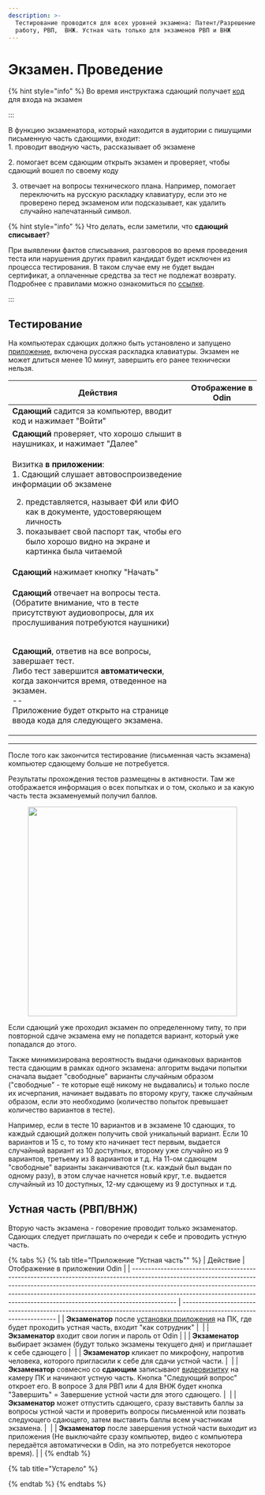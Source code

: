 ```yaml
---
description: >-
  Тестирование проводится для всех уровней экзамена: Патент/Разрешение на
  работу, РВП,  ВНЖ. Устная чать только для экзаменов РВП и ВНЖ
---
```


# Экзамен. Проведение

{% hint style="info" %}
Во время инструктажа сдающий получает [код](skachat-kody-dlya-vkhoda-sdayushikh.md) для входа на экзамен

:::

В функцию экзаменатора, который находится в аудитории с пишущими письменную часть сдающими, входит:\
1\. проводит вводную часть, рассказывает об экзамене

&#x20;2\. помогает всем сдающим открыть экзамен и проверяет, чтобы сдающий вошел по своему коду

3. отвечает на вопросы технического плана. Например, помогает переключить на русскую раскладку клавиатуру, если это не проверено перед экзаменом или подсказывает, как удалить случайно напечатанный символ.&#x20;

{% hint style="info" %}
Что делать, если заметили, что **сдающий списывает**?

При выявлении фактов списывания, разговоров во время проведения теста или нарушения других правил кандидат будет исключен из процесса тестирования. В таком случае ему не будет выдан сертификат, а оплаченные средства за тест не подлежат возврату. Подробнее с правилами можно ознакомиться по [ссылке](https://yadi.sk/i/_VcE1isnITs4RA).

:::

## Тестирование

На компьютерах сдающих должно быть установлено и запущено [приложение](prilozhenie.-pismennaya-i-ustnaya-chasti-ekzamena.md),  включена русская раскладка клавиатуры. Экзамен не может длиться менее 10 минут, завершить его ранее технически нельзя.&#x20;

| Действия                                                                                                                                                                                                                                                                                                                    | Отображение в Odin                                                         |
| --------------------------------------------------------------------------------------------------------------------------------------------------------------------------------------------------------------------------------------------------------------------------------------------------------------------------- | -------------------------------------------------------------------------- |
| **Сдающий** садится за компьютер, вводит код и нажимает "Войти"                                                                                                                                                                                                                                                             | <img src="../.gitbook/assets/image (108).png" alt="" data-size="original"> |
| **Сдающий** проверяет, что хорошо слышит в наушниках, и нажимает "Далее"                                                                                                                                                                                                                                                    | <img src="../.gitbook/assets/image (110).png" alt="" data-size="original"> |
| <p>Визитка <strong>в приложении</strong>:<br>1. Сдающий слушает автовоспроизведение информации об экзамене</p><ol start="2"><li>представляется, называет ФИ или ФИО как в документе, удостоверяющем личность</li><li>показывает свой паспорт так, чтобы его было хорошо  видно на экране и картинка была читаемой</li></ol> | <img src="../.gitbook/assets/image (111).png" alt="" data-size="original"> |
| **Сдающий** нажимает кнопку "Начать"                                                                                                                                                                                                                                                                                        | <img src="../.gitbook/assets/image (109).png" alt="" data-size="original"> |
| <p><strong>Сдающий</strong> отвечает на вопросы теста.<br>(Обратите внимание, что в тесте присутствуют аудиовопросы, для их прослушивания потребуются наушники)</p>                                                                                                                                                         | <img src="../.gitbook/assets/image (112).png" alt="" data-size="original"> |
| <p><strong>Сдающий</strong>, ответив на все вопросы, завершает тест.<br>Либо тест завершится <strong>автоматически</strong>, когда закончится время, отведенное на экзамен.<br>--<br>Приложение будет открыто на странице ввода кода для следующего экзамена.</p>                                                           | <img src="../.gitbook/assets/image (113).png" alt="" data-size="original"> |

***

После того как закончится тестирование (письменная часть экзамена) компьютер сдающему больше не потребуется.

Результаты прохождения тестов размещены в активности. Там же отображается информация о всех попытках и о том, сколько и за какую часть теста экзаменуемый получил баллов.

<figure><img src="../.gitbook/assets/image (16).png" alt="" width="424"><figcaption></figcaption></figure>

Если сдающий уже проходил экзамен по определенному типу, то при повторной сдаче экзамена ему не попадется вариант, который уже попадался до этого.

Также минимизирована вероятность выдачи одинаковых вариантов теста сдающим в рамках одного экзамена: алгоритм выдачи попытки сначала выдает "свободные" варианты случайным образом ("свободные" - те которые ещё никому не выдавались) и только после их исчерпания, начинает выдавать по второму кругу, также случайным образом, если это необходимо (количество попыток превышает количество вариантов в тесте).

Например, если в тесте 10 вариантов и в экзамене 10 сдающих, то каждый сдающий должен получить свой уникальный вариант. Если 10 вариантов и 15 с, то тому кто начинает тест первым, выдается случайный вариант из 10 доступных, второму уже случайно из 9 вариантов, третьему из 8 вариантов и т.д. На 11-ом сдающем "свободные" варианты заканчиваются (т.к. каждый был выдан по одному разу), в этом случае начнется новый круг, т.е. выдается случайный из 10 доступных, 12-му сдающему из 9 доступных и т.д.

## Устная часть (РВП/ВНЖ)

Вторую часть экзамена - говорение проводит только экзаменатор.\
Сдающих следует приглашать по очереди к себе и проводить устную часть.



{% tabs %}
{% tab title="Приложение "Устная часть"" %}
| Действие                                                                                                                                                                                                                                                                                                                               | Отображение в приложении Odin                                                                                        |
| -------------------------------------------------------------------------------------------------------------------------------------------------------------------------------------------------------------------------------------------------------------------------------------------------------------------------------------- | -------------------------------------------------------------------------------------------------------------------- |
| **Экзаменатор** после [установки приложения](prilozhenie.-pismennaya-i-ustnaya-chasti-ekzamena.md) на ПК, где будет проходить устная часть,  входит "как сотрудник"                                                                                                                                                                    | <img src="../.gitbook/assets/telegram-cloud-photo-size-2-5382035562162154497-y (1).jpg" alt="" data-size="original"> |
| **Экзаменатор** входит свои логин и пароль от Odin                                                                                                                                                                                                                                                                                     |                                                                                                                      |
| **Экзаменатор** выбирает экзамен (будут только экзамены текущего дня)  и приглашает к себе сдающего                                                                                                                                                                                                                                    | <img src="../.gitbook/assets/telegram-cloud-photo-size-2-5382035562162154594-y.jpg" alt="" data-size="original">     |
| **Экзаменатор** кликает по микрофону, напротив человека, которого пригласили к себе для сдачи устной части.                                                                                                                                                                                                                            | <img src="../.gitbook/assets/image (367).png" alt="" data-size="original">                                           |
| **Экзаменатор** совмесно со **сдающим** записывают [видеовизитку](../rekomendacii/obrazec-videovizitki-pered-startom-ustnoi-chasti-ekzamena.md) на камеру ПК и начинают устную часть. Кнопка "Следующий вопрос" откроет его. В вопросе 3 для РВП или 4 для ВНЖ будет кнопка "Завершить" = Завершение устной части для этого сдающего.  | <img src="../.gitbook/assets/image (368).png" alt="" data-size="original">                                           |
| **Экзаменатор** может отпустить  сдающего, сразу выставить баллы за вопросы устной части и проверить вопросы письменной или позвать следующего сдающего, затем выставить баллы всем участникам экзамена.                                                                                                                               | <img src="../.gitbook/assets/telegram-cloud-photo-size-2-5382035562162154598-y (1).jpg" alt="" data-size="original"> |
| **Экзаменатор** после завершения устной части выходит из приложения (Не выключайте сразу компьютер, видео с компьютера передаётся автоматически в Odin, на это потребуется некоторое время).                                                                                                                                           |                                                                                                                      |
{% endtab %}

{% tab title="Устарело" %}

{% endtab %}
{% endtabs %}
